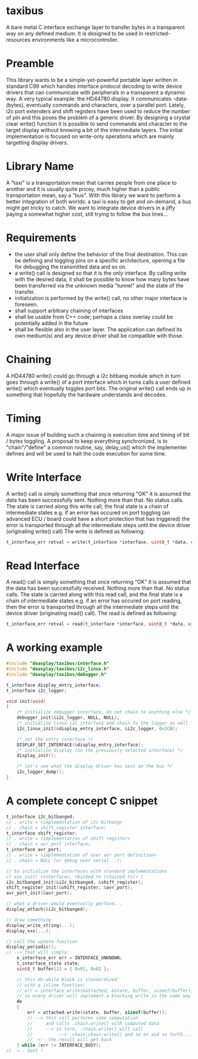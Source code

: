 # taxibus
A bare metal C interface exchange layer to transfer bytes in a transparent way on any defined medium. It is designed to be used in restricted-resources environments like a microcontroller.

# Preamble

This library wants to be a simple-yet-powerful portable layer written in standard C99 which handles interface protocol decoding to write device drivers that can communicate with peripherals in a transparent a dynamic way.
A very typical example: the HD44780 display. It communicates -data- (bytes), eventually commands and characters, over a parallel port. Lately, i2c port extenders and shift registers have been used to reduce the number of pin and this poses the problem of a generic driver.
By designing a crystal clear write() function it is possible to send commands and character to the target display without knowing a bit of the intermediate layers.
The initial implementation is focused on write-only operations which are mainly targetting display drivers.

# Library Name
A "taxi" is a transportation mean that carries people from one place to another and it is usually quite pricey, much higher than a public transportation mean, say a "bus".
With this library we want to perform a better integration of both worlds: a taxi is easy to get and on-demand, a bus might get tricky to catch. We want to integrate device drivers in a jiffy paying a somewhat higher cost, still trying to follow the bus lines...

# Requirements

- the user shall only define the behavior of the final destination. This can be defining and toggling pins on a specific architecture, opening a file for debugging the transmitted data and so on.
- a write() call is designed so that it is the only interface. By calling write with the desired data, it shall be possible to know how many bytes have been transferred via the unknown media "tunnel" and the state of the transfer.
- initialization is performed by the write() call, no other major interface is foreseen. 
- shall support arbitrary chaining of interfaces
- shall be usable from C++ code; perhaps a class overlay could be potentially added in the future
- shall be flexible also in the user layer. The application can defined its own medium(s) and any device driver shall be compatible with those.

# Chaining

A HD44780 write() could go through a i2c bitbang module which in turn goes through a write() of a port interface which in turns calls a user defined write() which eventually toggles port bits.
The original write() call ends up in something that hopefully the hardware understands and decodes.

# Timing

A major issue of building such a chaining is execution time and timing of bit / bytes toggling. A proposal to keep everything synchronized, is to "chain"/"define" a common routine, say, delay_us() which the implementer defines and will be used to halt the code execution for some time.

# Write Interface

A write() call is simply something that once returning "OK" it is assumed the data has been successfully sent. Nothing more than that. No status calls. The state is carried along this write call, the final state is a chain of intermediate states e.g. if an error has occured on port toggling (an advanced ECU / board could have a short protection that has triggered) the error is transported through all the intermediate steps until the device driver (originating write() call)
The write is defined as following:
```c
t_interface_err retval = write(t_interface *interface, uint8_t *data, uint8_t len);
```

# Read Interface

A read() call is simply something that once returning "OK" it is assumed that the data has been successfully received. Nothing more than that. No status calls. The state is carried along with this read call, and the final state is a chain of intermediate states e.g. if an error has occured on port reading, then the error is transported through all the intermediate steps until the device driver (originating read() call).
The read is defined as following:
```c
t_interface_err retval = read(t_interface *interface, uint8_t *data, uint8_t len);
```
# A working example
```c
#include "deasplay/taxibus/interface.h"
#include "deasplay/taxibus/i2c_linux.h"
#include "deasplay/taxibus/debugger.h"

t_interface display_entry_interface;
t_interface i2c_logger;

void init(void)
{
    /* initialize debugger interface, do not chain to anything else */
    debugger_init(&i2c_logger, NULL, NULL);
    /* initialize linux i2c interface and chain to the logger as well */
    i2c_linux_init(&display_entry_interface, &i2c_logger, 0x3CU);

    /* set the entry interface */
    DISPLAY_SET_INTERFACE(&display_entry_interface);
    /* initialize display (on the previously selected interface) */
    display_init();

    /* let's see what the display driver has sent on the bus */
    i2c_logger_dump();
}

```
# A complete concept C snippet
```c
t_interface i2c_bitbanged;
// . write = <implementation of i2c bitbang>
// . chain = shift_register interface;
t_interface shift_register;
// . write = <implementation of shift register>
// . chain = avr_port interface;
t_interface avr_port;
// . write = <implementation of user avr port definition>
// . chain = NULL (or debug over serial...);

// to initialize the interfaces with standard implementations
// xxx_init( <interface>, <binded to (chained to)> )
i2c_bitbanged_init(&i2c_bitbanged, &shift_register);
shift_register_init(&shift_register, &avr_port);
avr_port_init(&avr_port);

// what a driver would eventually perform...
display_attach(&i2c_bitbanged);

// draw something
display_write_string(...);
display_xxx(...);

// call the update function
display_periodic();
// --> that will simply:
    e_interface_err err = INTERFACE_UNKNOWN;
    t_interface_state state;
    uint8_t buffer[2] = { 0x01, 0x02 };

    // this do-while block is standardized
    // with a inline function:
    // err = interface_write(&attached, &state, buffer, sizeof(buffer));
    // so every driver will implement a blocking write in the same way
    do
    {
        err = attached.write(&state, buffer, sizeof(buffer));
        // --> this call performs some computation
        //     and calls .chain.write() with computed data
        //     --> in turn, .chain.write() will call
        //          --> .chain.chain.write() and so on and so forth...
        //  <-- the result will get back
    } while (err != INTERFACE_BUSY);
//  <-- Sent !
```
